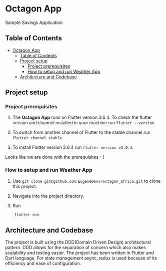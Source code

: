 # Octagon App

Sample Savings Application

## Table of Contents

- [Octagon App](#octagon-app)
  - [Table of Contents](#table-of-contents)
  - [Project setup](#project-setup)
    - [Project prerequisites](#project-prerequisites)
    - [How to setup and run Weather App](#how-to-setup-and-run-weather-app)
  - [Architecture and Codebase](#architecture-and-codebase)

## Project setup

### Project prerequisites

1. The **Octagon App** runs on Flutter version 3.0.4. To check the flutter version and channel installed in your machine run `flutter --version`.

2. To switch from another channel of Flutter to the stable channel run `flutter channel stable`.

3. To install Flutter version 3.0.4 run `flutter version v3.0.4`.

Looks like we are done with the prerequisites :-)

### How to setup and run Weather App

1. Use `git clone git@github.com:EugeneDevv/octagon_africa.git` to clone this project.

2. Navigate into the project directory.

3. Run

```sh
    flutter run
```

## Architecture and Codebase

The project is built using the DDD(Domain Driven Design) architectural pattern. DDD allows for the separation of concern which also makes scalability and testing easier.
The project has been written in Flutter and Dart language. For state management async_redux is used because of its efficiency and ease of configuration.
